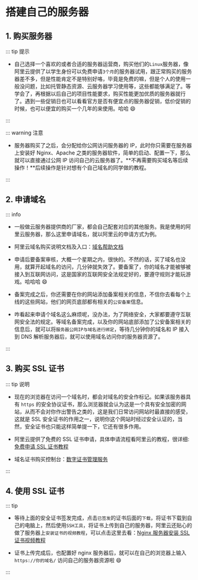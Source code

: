 # 搭建自己的服务器

## 1. 购买服务器

::: tip 提示

- 自己选择一个喜欢的或者合适的服务器运营商，购买他们的`Linux`服务器，像阿里云提供了以学生身份可以免费申请`3个月`的服务器试用，跟正常购买的服务器差不多，但是性能肯定不是特别好咯，毕竟是免费的嘛，但是个人的使用一般没问题，比如托管静态资源、云服务器学习使用等，这些都能够满足了。等学会了，再根据以后自己的项目性能要求，购买性能更加优质的服务器就行了。遇到一些促销日也可以看看官方是否有便宜点的服务器促销，低价促销的时候，也可以便宜的购买一个几年的来使用。哈哈 :smile:

:::

::: warning 注意

- 服务器购买了之后，会分配给你公网访问服务器的 IP，此时你只需要在服务器上安装好 Nginx、Apache 之类的服务器软件，简单的启动、配置一下，那么就可以直接通过公网 IP 访问自己的云服务器了。**不再需要购买域名等后续操作！**后续操作是针对想有个自己域名的同学做的教程。

:::

## 2. 申请域名

::: info

- 一般做云服务器提供商的厂家，都会自己配套对应的其他服务。我是使用的阿里云服务器，那么这里申请域名，就以阿里云的申请方式为例。

- 阿里云域名购买说明文档及入口：[域名帮助文档](https://help.aliyun.com/zh/dws/)

- 申请后要备案审核，大概一个星期之内，很快的。不然的话，买了域名也没用，就算开起域名的访问，几分钟就失效了。要备案了，你的域名才能被够被接入到互联网访问，这是国家的互联网安全法规定好的，要遵守规则才能玩游戏。哈哈哈 :smile:

- 备案完成之后，你还需要在你的网站添加备案相关的信息，不信你去看每个上线的这些网站，他们的网页底部都有相关的`公安备案`信息。

- 咋看起来申请个域名这么麻烦呢，没办法，为了网络安全，大家都要遵守互联网安全法的规定。等域名备案完成，以及你的网站底部添加了公安备案相关的信息后，就可以将`服务器公网IP与域名进行绑定`，等待几分钟你的域名和 IP 接入到 DNS 解析服务器后，就可以使用域名访问你的服务器资源了。

:::

## 3. 购买 SSL 证书

::: tip 说明

- 现在的浏览器在访问一个域名时，都会对域名的安全作标记。如果该服务器具有 `https` 的安全协议证书，那么浏览器就会认为这是一个具有安全加密的网站，从而不会对你作出警告之类的，这是我们日常访问网站时最直接的感受，这就是 SSL 安全证书的作用之一，说明你这个网站时经过安全认证的，当然，安全证书也只能这样简单提一下，它还有很多作用。

- 阿里云提供了免费的 SSL 证书申请，具体申请流程看阿里云的教程，很详细: [免费申请 SSL 证书教程](https://developer.aliyun.com/article/1212013)

- 域名证书购买控制台：[数字证书管理服务](https://yundun.console.aliyun.com/)

:::

## 4. 使用 SSL 证书

::: tip

- 等待上面的安全证书签发完成，点击`已签发`的证书后面的`下载`，将证书下载到自己的电脑上，然后使用`SSH工具`，将证书上传到自己的服务器，阿里云还贴心的做了服务器上`安装证书的视频教程`，可以点击这里去看：[Nginx 服务器安装 SSL 证书视频教程](https://yundunnext.console.aliyun.com/?p=casnext#/overview/)

- 证书上传完成后，也配置好 nginx 服务器后，就可以在自己的浏览器上输入 `https://你的域名/` 访问自己的服务器资源啦 :smile:

:::
